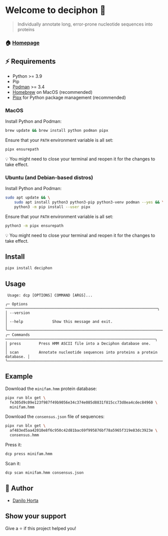# Welcome to deciphon 👋

> Individually annotate long, error-prone nucleotide sequences into proteins

### 🏠 [Homepage](https://github.com/EBI-Metagenomics/deciphon-py)

## ⚡️ Requirements

- Python >= 3.9
- Pip
- [Podman](https://podman.io) >= 3.4
- [Homebrew](https://brew.sh) on MacOS (recommended)
- [Pipx](https://pypa.github.io/pipx/) for Python package management (recommended)

### MacOS

Install Python and Podman:

```sh
brew update && brew install python podman pipx
```

Ensure that your `PATH` environment variable is all set:

```sh
pipx ensurepath
```

💡 You might need to close your terminal and reopen it for the changes to take effect.

### Ubuntu (and Debian-based distros)

Install Python and Podman:

```sh
sudo apt update && \
    sudo apt install python3 python3-pip python3-venv podman --yes && \
    python3 -m pip install --user pipx
```

Ensure that your `PATH` environment variable is all set:

```sh
python3 -m pipx ensurepath
```

💡 You might need to close your terminal and reopen it for the changes to take effect.

## Install

```sh
pipx install deciphon
```

## Usage

```
 Usage: dcp [OPTIONS] COMMAND [ARGS]...                                                                                                  
                                                                                                                                         
╭─ Options ────────────────────────────────────────────────────────────────────╮
│ --version                                                                    │
│ --help             Show this message and exit.                               │
╰──────────────────────────────────────────────────────────────────────────────╯
╭─ Commands ───────────────────────────────────────────────────────────────────╮
│ press        Press HMM ASCII file into a Deciphon database one.              │
│ scan         Annotate nucleotide sequences into proteins a protein database. │
╰──────────────────────────────────────────────────────────────────────────────╯
```

## Example

Download the `minifam.hmm` protein database:

```sh
pipx run blx get \
  fe305d9c09e123f987f49b9056e34c374e085d8831f815cc73d8ea4cdec84960 \
  minifam.hmm
```

Download the `consensus.json` file of sequences:

```sh
pipx run blx get \
  af483ed5aa42010e8f6c950c42d81bac69f995876bf78a5965f319e83dc3923e \
  consensus.hmm
```

Press it:

```sh
dcp press minifam.hmm
```

Scan it:

```sh
dcp scan minifam.hmm consensus.json
```

## 👤 Author

- [Danilo Horta](https://github.com/horta)

## Show your support

Give a ⭐️ if this project helped you!
